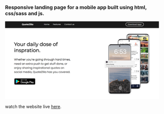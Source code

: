 <h3> Responsive landing page for a mobile app built using html, css/sass and js. </h3>

<p align="center">
  <img src="screenshot.PNG" width="1080" title="website screenshot" >
</p>

watch the website live <a href="https://unruffled-mayer-224dc0.netlify.app/"  target="_blank">here</a>.
